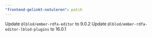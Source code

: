 ```yaml
---
"frontend-gelinkt-notuleren": patch
---
```


Update `@lblod/ember-rdfa-editor` to 9.0.2
Update `@lblod/ember-rdfa-editor-lblod-plugins` to 16.0.1
